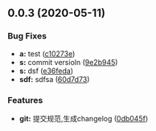 ## 0.0.3 (2020-05-11)


### Bug Fixes

* **a:** test ([c10273e](https://gitlab.oneitfarm.com/itfarm_zhangyi/idg-vue-ts/commit/c10273efba32eb58ebb659aeb3e6d3a13715d52f))
* **s:** commit versioln ([9e2b945](https://gitlab.oneitfarm.com/itfarm_zhangyi/idg-vue-ts/commit/9e2b9454250673d4288f5482813b175d2a0702e2))
* **s:** dsf ([e36feda](https://gitlab.oneitfarm.com/itfarm_zhangyi/idg-vue-ts/commit/e36feda4f6982b43b62e6f0ae643b75c5027af4c))
* **sdf:** sdfsa ([60d7d73](https://gitlab.oneitfarm.com/itfarm_zhangyi/idg-vue-ts/commit/60d7d73edac28a8a8f7f32a68cd1c728dd2bb1c6))


### Features

* **git:** 提交规范,生成changelog ([0db045f](https://gitlab.oneitfarm.com/itfarm_zhangyi/idg-vue-ts/commit/0db045f72d593855b877c778b84b199e9fd158fd))



